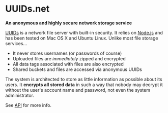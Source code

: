# UUIDs.net

**An anonymous and highly secure network storage service**

[UUIDs](https://uuids.net) is a network file server with built-in security. It relies on [Node.js](http://nodejs.org/) and has been tested on Mac OS X and Ubuntu Linux. Unlike most file storage services...
* It never stores usernames (or passwords of course)
* Uploaded files are *immediately* zipped and encrypted
* All data tags associated with files are also encrypted
* Shared buckets and files are accessed via anonymous UUIDs

The system is architected to store as little information as possible about its users. It **encrypts all stored data** in such a way that nobody may decrypt it without the user's account name and password, not even the system administrator.

See [API](docs/API.md) for more info.
